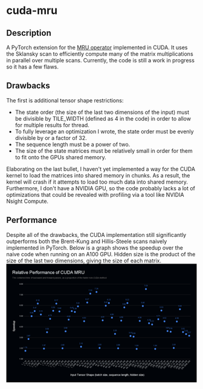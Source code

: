 # cuda-mru
## Description
A PyTorch extension for the [MRU operator](https://github.com/mikayahlevi/mru-lm) implemented in CUDA. It uses the Sklansky scan to efficiently compute many of the matrix multiplications in parallel over multiple scans.
Currently, the code is still a work in progress so it has a few flaws.

## Drawbacks
The first is additional tensor shape restrictions:
 - The state order (the size of the last two dimensions of the input) must be divisible by TILE_WIDTH (defined as 4 in the code) in order to allow for multiple results for thread.
 - To fully leverage an optimization I wrote, the state order must be evenly divisible by or a factor of 32.
 - The sequence length must be a power of two.
 - The size of the state matrices must be relatively small in order for them to fit onto the GPUs shared memory.

Elaborating on the last bullet, I haven't yet implemented a way for the CUDA kernel to load the matrices into shared memory in chunks. As a result, the kernel will crash if it attempts to load too much data into shared memory.
Furthermore, I don't have a NVIDIA GPU, so the code probably lacks a lot of optimizations that could be revealed with profiling via a tool like NVIDIA Nsight Compute.

## Performance
Despite all of the drawbacks, the CUDA implementation still significantly outperforms both the Brent-Kung and Hillis-Steele scans  naively implemented in PyTorch.
Below is a graph shows the speedup over the naive code when running on an A100 GPU. Hidden size is the product of the size of the last two dimensions, giving the size of each matrix.
![Relative Performance](relative_cuda_performance.png)
